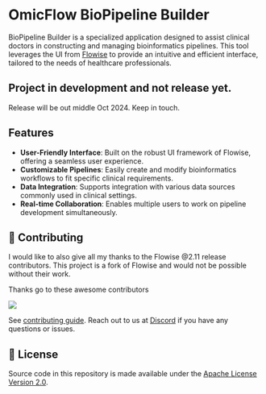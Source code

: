 # OmicFlow BioPipeline Builder

BioPipeline Builder is a specialized application designed to assist clinical doctors in constructing and managing bioinformatics pipelines. This tool leverages the UI from [Flowise](https://github.com/FlowiseAI/Flowise) to provide an intuitive and efficient interface, tailored to the needs of healthcare professionals.

## Project in development and not release yet.

Release will be out middle Oct 2024. Keep in touch.

## Features

-   **User-Friendly Interface**: Built on the robust UI framework of Flowise, offering a seamless user experience.
-   **Customizable Pipelines**: Easily create and modify bioinformatics workflows to fit specific clinical requirements.
-   **Data Integration**: Supports integration with various data sources commonly used in clinical settings.
-   **Real-time Collaboration**: Enables multiple users to work on pipeline development simultaneously.

## 🙌 Contributing

I would like to also give all my thanks to the Flowise @2.11 release contributors. This project is a fork of Flowise and would not be possible without their work.

Thanks go to these awesome contributors

<a href="https://github.com/FlowiseAI/Flowise/graphs/contributors">
<img src="https://contrib.rocks/image?repo=FlowiseAI/Flowise" />
</a>

See [contributing guide](CONTRIBUTING.md). Reach out to us at [Discord](https://discord.gg/jbaHfsRVBW) if you have any questions or issues.

## 📄 License

Source code in this repository is made available under the [Apache License Version 2.0](LICENSE.md).
